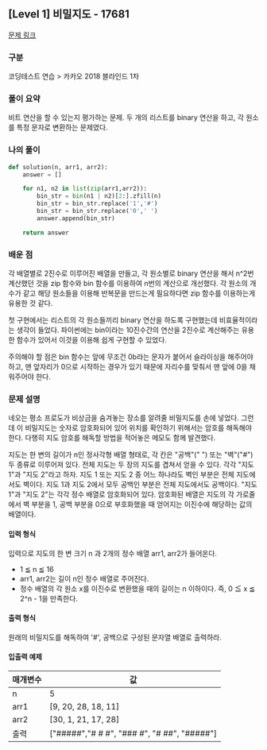 ## [Level 1] 비밀지도 - 17681

[문제 링크](https://school.programmers.co.kr/learn/courses/30/lessons/17681)

### 구분

코딩테스트 연습 > 카카오 2018 블라인드 1차

### 풀이 요약

비트 연산을 할 수 있는지 평가하는 문제.
두 개의 리스트를 binary 연산을 하고, 각 원소를 특정 문자로 변환하는 문제였다.

### 나의 풀이

```python
def solution(n, arr1, arr2):
    answer = []

    for n1, n2 in list(zip(arr1,arr2)):
        bin_str = bin(n1 | n2)[2:].zfill(n)
        bin_str = bin_str.replace('1','#')
        bin_str = bin_str.replace('0',' ')
        answer.append(bin_str)

    return answer
```

### 배운 점

각 배열별로 2진수로 이루어진 배열을 만들고, 각 원소별로 binary 연산을 해서 n^2번 계산했던 것을 zip 함수와 bin 함수를 이용하여 n번의 계산으로 개선했다. 각 원소의 개수가 같고 해당 원소들을 이용해 반복문을 만드는게 필요하다면 zip 함수를 이용하는게 유용한 것 같다.

첫 구현에서는 리스트의 각 원소들끼리 binary 연산을 하도록 구현했는데 비효율적이라는 생각이 들었다. 파이썬에는 bin이라는 10진수간의 연산을 2진수로 계산해주는 유용한 함수가 있어서 이것을 이용해 쉽게 구현할 수 있었다.

주의해야 할 점은 bin 함수는 앞에 무조건 0b라는 문자가 붙어서 슬라이싱을 해주어야 하고, 맨 앞자리가 0으로 시작하는 경우가 있기 때문에 자리수를 맞춰서 맨 앞에 0을 채워주어야 한다.

### 문제 설명

네오는 평소 프로도가 비상금을 숨겨놓는 장소를 알려줄 비밀지도를 손에 넣었다. 그런데 이 비밀지도는 숫자로 암호화되어 있어 위치를 확인하기 위해서는 암호를 해독해야 한다. 다행히 지도 암호를 해독할 방법을 적어놓은 메모도 함께 발견했다.

지도는 한 변의 길이가 n인 정사각형 배열 형태로, 각 칸은 "공백"(" ") 또는 "벽"("#") 두 종류로 이루어져 있다.
전체 지도는 두 장의 지도를 겹쳐서 얻을 수 있다. 각각 "지도 1"과 "지도 2"라고 하자. 지도 1 또는 지도 2 중 어느 하나라도 벽인 부분은 전체 지도에서도 벽이다. 지도 1과 지도 2에서 모두 공백인 부분은 전체 지도에서도 공백이다.
"지도 1"과 "지도 2"는 각각 정수 배열로 암호화되어 있다.
암호화된 배열은 지도의 각 가로줄에서 벽 부분을 1, 공백 부분을 0으로 부호화했을 때 얻어지는 이진수에 해당하는 값의 배열이다.

<h4>입력 형식</h4>
입력으로 지도의 한 변 크기 n 과 2개의 정수 배열 arr1, arr2가 들어온다.

- 1 ≦ n ≦ 16
- arr1, arr2는 길이 n인 정수 배열로 주어진다.
- 정수 배열의 각 원소 x를 이진수로 변환했을 때의 길이는 n 이하이다. 즉, 0 ≦ x ≦ 2^n - 1을 만족한다.

<h4>출력 형식</h4>
원래의 비밀지도를 해독하여 '#', 공백으로 구성된 문자열 배열로 출력하라.

<h4>입출력 예제</h4>
<table>
        <thead><tr>
<th>매개변수</th>
<th>값</th>
</tr>
</thead>
        <tbody>
<tr>
<td>n</td>
<td>5</td>
</tr>
<tr>
<td>arr1</td>
<td>[9, 20, 28, 18, 11]</td>
</tr>
<tr>
<td>arr2</td>
<td>[30, 1, 21, 17, 28]</td>
</tr>
<tr>
<td>출력</td>
<td>["#####","# # #", "### #", "# ##", "#####"]</td>
</tr>
</tbody>
      </table>

